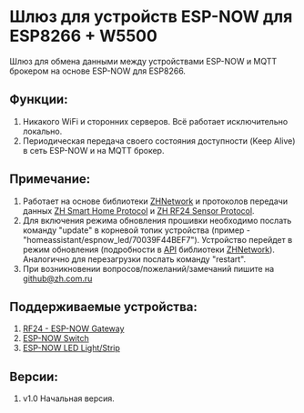 # Шлюз для устройств ESP-NOW для ESP8266 + W5500
Шлюз для обмена данными между устройствами ESP-NOW и MQTT брокером на основе ESP-NOW для ESP8266.

## Функции:

1. Никакого WiFi и сторонних серверов. Всё работает исключительно локально.
2. Периодическая передача своего состояния доступности (Keep Alive) в сеть ESP-NOW и на MQTT брокер.
  
## Примечание:

1. Работает на основе библиотеки [ZHNetwork](https://github.com/aZholtikov/ZHNetwork) и протоколов передачи данных [ZH Smart Home Protocol](https://github.com/aZholtikov/ZH-Smart-Home-Protocol) и [ZH RF24 Sensor Protocol](https://github.com/aZholtikov/ZH-RF24-Sensor-Protocol).
2. Для включения режима обновления прошивки необходимо послать команду "update" в корневой топик устройства (пример - "homeassistant/espnow_led/70039F44BEF7"). Устройство перейдет в режим обновления (подробности в [API](https://github.com/aZholtikov/ZHNetwork/blob/master/src/ZHNetwork.h) библиотеки [ZHNetwork](https://github.com/aZholtikov/ZHNetwork)). Аналогично для перезагрузки послать команду "restart".
3. При возникновении вопросов/пожеланий/замечаний пишите на github@zh.com.ru

## Поддерживаемые устройства:

1. [RF24 - ESP-NOW Gateway](https://github.com/aZholtikov/RF24-ESP-NOW-Gateway)
2. [ESP-NOW Switch](https://github.com/aZholtikov/ESP-NOW-Switch)
3. [ESP-NOW LED Light/Strip](https://github.com/aZholtikov/ESP-NOW-LED-Light-Strip)

## Версии:

1. v1.0 Начальная версия.